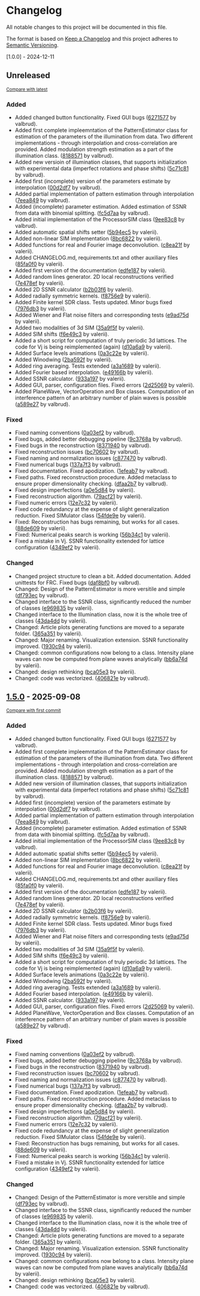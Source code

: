 # Changelog

All notable changes to this project will be documented in this file.

The format is based on [Keep a Changelog](http://keepachangelog.com/en/1.0.0/)
and this project adheres to [Semantic Versioning](http://semver.org/spec/v2.0.0.html).

[1.0.0] - 2024-12-11

<!-- insertion marker -->
## Unreleased

<small>[Compare with latest](https://github.com/valbrud/SIM/compare/a558b5f90a910f6db23b274403aa1022bb1fe4de...HEAD)</small>

### Added

- Added changed button functionality. Fixed GUI bugs ([6271577](https://github.com/valbrud/SIM/commit/6271577d6d90a7e7f527b117dcd047a73c582cf0) by valbrud).
- Added first complete impleemntation of the PatternEstimator class for estimation of the parameters of the illumination from data.  Two different implementations - through interpolation and cross-correlation are provided. Added modulation strength estimation as a part of the illumination class. ([8188571](https://github.com/valbrud/SIM/commit/8188571fde53e0dc3268ca034afebffcc08a9e34) by valbrud).
- Added new versioin of illumination classes, that supports initialization with experimental data (imperfect rotations and phase shifts) ([5c71c81](https://github.com/valbrud/SIM/commit/5c71c81befa193d14093f99c16092e94d2afd044) by valbrud).
- Added first (incomplete) version of the parameters estimate by interpolation ([00d2df7](https://github.com/valbrud/SIM/commit/00d2df767b68b9700891d6b08de96772ee674dd4) by valbrud).
- Added partial implementation of pattern estimation through interpolation ([7eea849](https://github.com/valbrud/SIM/commit/7eea8496949b72e68a9728f0192deb7b9d7a3ba6) by valbrud).
- Added (incomplete) parameter estimation. Added estimation of SSNR from data with binomial splitting. ([fc5d7aa](https://github.com/valbrud/SIM/commit/fc5d7aae06d6ff0716f455904985856688dba763) by valbrud).
- Added initial implementation of the ProcessorSIM class ([9ee83c8](https://github.com/valbrud/SIM/commit/9ee83c81766f74b9f0d04042f6ebabfce96ff7fb) by valbrud).
- Added automatic spatial shifts setter ([5b94ec5](https://github.com/valbrud/SIM/commit/5b94ec5e5d692e5244347116c54e39c50bbcd104) by valerii).
- Added non-linear SIM implementation ([8bc6822](https://github.com/valbrud/SIM/commit/8bc6822dfa6f3bf7c71c5fab9bfc8fde560d2c61) by valerii).
- Added functions for real and Fourier image deconvolution. ([c8ea21f](https://github.com/valbrud/SIM/commit/c8ea21f09ff29c8e00155711a737a2054c434192) by valerii).
- Added CHANGELOG.md, requirements.txt and other auxiliary files ([85fa0f0](https://github.com/valbrud/SIM/commit/85fa0f0cbd68f0dc490a5eaf192db1cbd4ff349d) by valerii).
- Added first version of the documentation ([edfe187](https://github.com/valbrud/SIM/commit/edfe187c6ce45b7f2a43c17fa05e9e4d7bb5b2b3) by valerii).
- Added random lines generator. 2D local reconstructions verified ([7e478ef](https://github.com/valbrud/SIM/commit/7e478ef6b6404e6b0bf62df7308a071c60341058) by valerii).
- Added 2D SSNR calculator ([b2b03f6](https://github.com/valbrud/SIM/commit/b2b03f6f79a0d7bcb0ec5a9dadf64e4331658d0c) by valerii).
- Added radially symmetric kernels. ([f8756e9](https://github.com/valbrud/SIM/commit/f8756e95478eb2f61e4bebbda98529fd40076a5c) by valerii).
- Added Finite kernel SDR class. Tests updated. Minor bugs fixed ([7976db3](https://github.com/valbrud/SIM/commit/7976db3c4b3b5d77ca05fc16e5b39a4f7b0e5c13) by valerii).
- Added Wiener and Flat noise filters and corresponding tests ([e9ad75d](https://github.com/valbrud/SIM/commit/e9ad75d874273c3db843bfd39b2c81c636002460) by valerii).
- Added two modalities of 3d SIM ([35a9f5f](https://github.com/valbrud/SIM/commit/35a9f5f638013092c60c43314c910f7bd2b993f9) by valerii).
- Added SIM shifts ([f6e49c3](https://github.com/valbrud/SIM/commit/f6e49c3d1c8d3dda57870389d0d46b1b4bd79982) by valerii).
- Added a short script for computation of truly periodic 3d lattices. The code for Vj is being reimplemented (again) ([d10a6a9](https://github.com/valbrud/SIM/commit/d10a6a9d655bf9c66f74d5804b3ae68cf95415a7) by valerii).
- Added Surface levels animations ([0a3c22e](https://github.com/valbrud/SIM/commit/0a3c22ec59c2e3b7641b33e494a98f8036d4f951) by valerii).
- Added Winodwing ([2ba592f](https://github.com/valbrud/SIM/commit/2ba592f2f0cc1cae49fad63aef78ab84b55829cd) by valerii).
- Added ring averaging. Tests extended ([a3a1689](https://github.com/valbrud/SIM/commit/a3a1689beefd1d6193ef6a8fe5266d0c0bc3716f) by valerii).
- Added Fourier based interpolation. ([e49166b](https://github.com/valbrud/SIM/commit/e49166b43848ef9977d6fc279725f8fd5bdd06d1) by valerii).
- Added SSNR calculator. ([933a197](https://github.com/valbrud/SIM/commit/933a1977b9997801d0f55875d8be0a6aec43fa7a) by valerii).
- Added GUI, parser, configuration files. Fixed errors ([2d25069](https://github.com/valbrud/SIM/commit/2d2506931215701cd81f878e21eeb8756310541c) by valerii).
- Added PlaneWave, VectorOperation and Box classes. Computation of an interference pattern of an arbitrary number of plain waves is possible ([a589e27](https://github.com/valbrud/SIM/commit/a589e279a2c41099fc9e04721fe61842a306d327) by valbrud).

### Fixed

- Fixed naming conventions ([0a03ef2](https://github.com/valbrud/SIM/commit/0a03ef2b345b572ac38081d606ad58a58854eda3) by valbrud).
- Fixed bugs, added better debugging pipeline ([9c3768a](https://github.com/valbrud/SIM/commit/9c3768aeb10aaa1276121bacac633319f5fcaf81) by valbrud).
- Fixed bugs in the reconstruction ([8371940](https://github.com/valbrud/SIM/commit/8371940b3f822e1df496e20843ea1df0381331b7) by valbrud).
- Fixed reconstruction issues ([bc70602](https://github.com/valbrud/SIM/commit/bc7060244b18712ef7d528d034aac69c6159c4b2) by valbrud).
- Fixed naming and normalization issues ([c877470](https://github.com/valbrud/SIM/commit/c877470cea65f72a0519061836806652bcfd4537) by valbrud).
- Fixed numerical bugs ([137a7f3](https://github.com/valbrud/SIM/commit/137a7f300fe91a19a6f00737b5b043dde9bbb20b) by valbrud).
- Fixed documentation. Fixed apodization. ([1efeab7](https://github.com/valbrud/SIM/commit/1efeab7b66ba1b066f3721e43d27e9195933a267) by valbrud).
- Fixed paths. Fixed reconstruction procedure. Added metaclass to ensure proper dimensionality checking. ([dfaa2b7](https://github.com/valbrud/SIM/commit/dfaa2b726720b2c33f3477ff3ec987182565abde) by valbrud).
- Fixed design imperfections ([a0e5d84](https://github.com/valbrud/SIM/commit/a0e5d84c05b873459a8d2ff8c6892e748d9b5dbc) by valerii).
- Fixed reconstruction algorithm. ([79acf21](https://github.com/valbrud/SIM/commit/79acf214dbbe734f0c9c209e0884b6c7761029d1) by valerii).
- Fixed numeric errors ([12e7c32](https://github.com/valbrud/SIM/commit/12e7c32c57af1347b6ca5555ae0bf1ffa0413b96) by valerii).
- Fixed code redundancy at the expense of slight generalization reduction. Fixed SIMulator class ([54fde9e](https://github.com/valbrud/SIM/commit/54fde9e26b3e311f783b1ffe113353f10233b0ce) by valerii).
- Fixed: Reconstruction has bugs remaining, but works for all cases. ([88de609](https://github.com/valbrud/SIM/commit/88de6090d7ceab890259f55ff470f2973017f3fd) by valerii).
- Fixed: Numerical peaks search is working ([56b34c1](https://github.com/valbrud/SIM/commit/56b34c126e348ba98b2352d5f4f4338e2b42e94c) by valerii).
- Fixed a mistake in Vj. SSNR functionality extended for lattice configuration ([4349ef2](https://github.com/valbrud/SIM/commit/4349ef2df7cab42e1f9fbe8c6cf1fd2a4b33bf95) by valerii).

### Changed

- Changed project structure to clean a bit. Added documentation. Added unittests for FRC. Fixed bugs ([daf8bf0](https://github.com/valbrud/SIM/commit/daf8bf0d6cf7ea45b0bdd3a64a79c73d2a5208a4) by valbrud).
- Changed: Design of the PatternEstimator is more versitile and simple ([df793ec](https://github.com/valbrud/SIM/commit/df793ec9c76ed57264857c87db59e89e269b8d6e) by valbrud).
- Changed interface to the SSNR class, significantly reduced the number of classes ([e969835](https://github.com/valbrud/SIM/commit/e9698356913bc71760811e47e532a3b2034e7a4d) by valerii).
- Changed interface to the Illumination class, now it is the whole tree of classes ([43da4dd](https://github.com/valbrud/SIM/commit/43da4dd12f52aebfeba7ad47a1fb535e8029892b) by valerii).
- Changed: Article plots generating functions are moved to a separate folder. ([365a351](https://github.com/valbrud/SIM/commit/365a3511b3b98e54a2e857da1bba4d93fae2d32f) by valerii).
- Changed: Major renaming. Visualization extension. SSNR functionality improved. ([1930c94](https://github.com/valbrud/SIM/commit/1930c94f56e13d4a659e2a8c4bd04e7990d1083e) by valerii).
- Changed: common configurations now belong to a class. Intensity plane waves can now be computed from plane waves analytically ([bb6a74d](https://github.com/valbrud/SIM/commit/bb6a74d9ccc6f3590add084c921748524720bf35) by valerii).
- Changed: design rethinking ([bca05e3](https://github.com/valbrud/SIM/commit/bca05e3735611374ef650f773efe91b2caaa7543) by valerii).
- Changed: code was vectorized. ([406821e](https://github.com/valbrud/SIM/commit/406821ee1231be37074e7e35f99327a91db9ffe6) by valbrud).

<!-- insertion marker -->

## [1.5.0](https://github.com/valbrud/SIM/releases/tag/1.5.0) - 2025-09-08

<small>[Compare with first commit](https://github.com/valbrud/SIM/compare/a558b5f90a910f6db23b274403aa1022bb1fe4de...1.5.0)</small>

### Added

- Added changed button functionality. Fixed GUI bugs ([6271577](https://github.com/valbrud/SIM/commit/6271577d6d90a7e7f527b117dcd047a73c582cf0) by valbrud).
- Added first complete impleemntation of the PatternEstimator class for estimation of the parameters of the illumination from data.  Two different implementations - through interpolation and cross-correlation are provided. Added modulation strength estimation as a part of the illumination class. ([8188571](https://github.com/valbrud/SIM/commit/8188571fde53e0dc3268ca034afebffcc08a9e34) by valbrud).
- Added new versioin of illumination classes, that supports initialization with experimental data (imperfect rotations and phase shifts) ([5c71c81](https://github.com/valbrud/SIM/commit/5c71c81befa193d14093f99c16092e94d2afd044) by valbrud).
- Added first (incomplete) version of the parameters estimate by interpolation ([00d2df7](https://github.com/valbrud/SIM/commit/00d2df767b68b9700891d6b08de96772ee674dd4) by valbrud).
- Added partial implementation of pattern estimation through interpolation ([7eea849](https://github.com/valbrud/SIM/commit/7eea8496949b72e68a9728f0192deb7b9d7a3ba6) by valbrud).
- Added (incomplete) parameter estimation. Added estimation of SSNR from data with binomial splitting. ([fc5d7aa](https://github.com/valbrud/SIM/commit/fc5d7aae06d6ff0716f455904985856688dba763) by valbrud).
- Added initial implementation of the ProcessorSIM class ([9ee83c8](https://github.com/valbrud/SIM/commit/9ee83c81766f74b9f0d04042f6ebabfce96ff7fb) by valbrud).
- Added automatic spatial shifts setter ([5b94ec5](https://github.com/valbrud/SIM/commit/5b94ec5e5d692e5244347116c54e39c50bbcd104) by valerii).
- Added non-linear SIM implementation ([8bc6822](https://github.com/valbrud/SIM/commit/8bc6822dfa6f3bf7c71c5fab9bfc8fde560d2c61) by valerii).
- Added functions for real and Fourier image deconvolution. ([c8ea21f](https://github.com/valbrud/SIM/commit/c8ea21f09ff29c8e00155711a737a2054c434192) by valerii).
- Added CHANGELOG.md, requirements.txt and other auxiliary files ([85fa0f0](https://github.com/valbrud/SIM/commit/85fa0f0cbd68f0dc490a5eaf192db1cbd4ff349d) by valerii).
- Added first version of the documentation ([edfe187](https://github.com/valbrud/SIM/commit/edfe187c6ce45b7f2a43c17fa05e9e4d7bb5b2b3) by valerii).
- Added random lines generator. 2D local reconstructions verified ([7e478ef](https://github.com/valbrud/SIM/commit/7e478ef6b6404e6b0bf62df7308a071c60341058) by valerii).
- Added 2D SSNR calculator ([b2b03f6](https://github.com/valbrud/SIM/commit/b2b03f6f79a0d7bcb0ec5a9dadf64e4331658d0c) by valerii).
- Added radially symmetric kernels. ([f8756e9](https://github.com/valbrud/SIM/commit/f8756e95478eb2f61e4bebbda98529fd40076a5c) by valerii).
- Added Finite kernel SDR class. Tests updated. Minor bugs fixed ([7976db3](https://github.com/valbrud/SIM/commit/7976db3c4b3b5d77ca05fc16e5b39a4f7b0e5c13) by valerii).
- Added Wiener and Flat noise filters and corresponding tests ([e9ad75d](https://github.com/valbrud/SIM/commit/e9ad75d874273c3db843bfd39b2c81c636002460) by valerii).
- Added two modalities of 3d SIM ([35a9f5f](https://github.com/valbrud/SIM/commit/35a9f5f638013092c60c43314c910f7bd2b993f9) by valerii).
- Added SIM shifts ([f6e49c3](https://github.com/valbrud/SIM/commit/f6e49c3d1c8d3dda57870389d0d46b1b4bd79982) by valerii).
- Added a short script for computation of truly periodic 3d lattices. The code for Vj is being reimplemented (again) ([d10a6a9](https://github.com/valbrud/SIM/commit/d10a6a9d655bf9c66f74d5804b3ae68cf95415a7) by valerii).
- Added Surface levels animations ([0a3c22e](https://github.com/valbrud/SIM/commit/0a3c22ec59c2e3b7641b33e494a98f8036d4f951) by valerii).
- Added Winodwing ([2ba592f](https://github.com/valbrud/SIM/commit/2ba592f2f0cc1cae49fad63aef78ab84b55829cd) by valerii).
- Added ring averaging. Tests extended ([a3a1689](https://github.com/valbrud/SIM/commit/a3a1689beefd1d6193ef6a8fe5266d0c0bc3716f) by valerii).
- Added Fourier based interpolation. ([e49166b](https://github.com/valbrud/SIM/commit/e49166b43848ef9977d6fc279725f8fd5bdd06d1) by valerii).
- Added SSNR calculator. ([933a197](https://github.com/valbrud/SIM/commit/933a1977b9997801d0f55875d8be0a6aec43fa7a) by valerii).
- Added GUI, parser, configuration files. Fixed errors ([2d25069](https://github.com/valbrud/SIM/commit/2d2506931215701cd81f878e21eeb8756310541c) by valerii).
- Added PlaneWave, VectorOperation and Box classes. Computation of an interference pattern of an arbitrary number of plain waves is possible ([a589e27](https://github.com/valbrud/SIM/commit/a589e279a2c41099fc9e04721fe61842a306d327) by valbrud).

### Fixed

- Fixed naming conventions ([0a03ef2](https://github.com/valbrud/SIM/commit/0a03ef2b345b572ac38081d606ad58a58854eda3) by valbrud).
- Fixed bugs, added better debugging pipeline ([9c3768a](https://github.com/valbrud/SIM/commit/9c3768aeb10aaa1276121bacac633319f5fcaf81) by valbrud).
- Fixed bugs in the reconstruction ([8371940](https://github.com/valbrud/SIM/commit/8371940b3f822e1df496e20843ea1df0381331b7) by valbrud).
- Fixed reconstruction issues ([bc70602](https://github.com/valbrud/SIM/commit/bc7060244b18712ef7d528d034aac69c6159c4b2) by valbrud).
- Fixed naming and normalization issues ([c877470](https://github.com/valbrud/SIM/commit/c877470cea65f72a0519061836806652bcfd4537) by valbrud).
- Fixed numerical bugs ([137a7f3](https://github.com/valbrud/SIM/commit/137a7f300fe91a19a6f00737b5b043dde9bbb20b) by valbrud).
- Fixed documentation. Fixed apodization. ([1efeab7](https://github.com/valbrud/SIM/commit/1efeab7b66ba1b066f3721e43d27e9195933a267) by valbrud).
- Fixed paths. Fixed reconstruction procedure. Added metaclass to ensure proper dimensionality checking. ([dfaa2b7](https://github.com/valbrud/SIM/commit/dfaa2b726720b2c33f3477ff3ec987182565abde) by valbrud).
- Fixed design imperfections ([a0e5d84](https://github.com/valbrud/SIM/commit/a0e5d84c05b873459a8d2ff8c6892e748d9b5dbc) by valerii).
- Fixed reconstruction algorithm. ([79acf21](https://github.com/valbrud/SIM/commit/79acf214dbbe734f0c9c209e0884b6c7761029d1) by valerii).
- Fixed numeric errors ([12e7c32](https://github.com/valbrud/SIM/commit/12e7c32c57af1347b6ca5555ae0bf1ffa0413b96) by valerii).
- Fixed code redundancy at the expense of slight generalization reduction. Fixed SIMulator class ([54fde9e](https://github.com/valbrud/SIM/commit/54fde9e26b3e311f783b1ffe113353f10233b0ce) by valerii).
- Fixed: Reconstruction has bugs remaining, but works for all cases. ([88de609](https://github.com/valbrud/SIM/commit/88de6090d7ceab890259f55ff470f2973017f3fd) by valerii).
- Fixed: Numerical peaks search is working ([56b34c1](https://github.com/valbrud/SIM/commit/56b34c126e348ba98b2352d5f4f4338e2b42e94c) by valerii).
- Fixed a mistake in Vj. SSNR functionality extended for lattice configuration ([4349ef2](https://github.com/valbrud/SIM/commit/4349ef2df7cab42e1f9fbe8c6cf1fd2a4b33bf95) by valerii).

### Changed

- Changed: Design of the PatternEstimator is more versitile and simple ([df793ec](https://github.com/valbrud/SIM/commit/df793ec9c76ed57264857c87db59e89e269b8d6e) by valbrud).
- Changed interface to the SSNR class, significantly reduced the number of classes ([e969835](https://github.com/valbrud/SIM/commit/e9698356913bc71760811e47e532a3b2034e7a4d) by valerii).
- Changed interface to the Illumination class, now it is the whole tree of classes ([43da4dd](https://github.com/valbrud/SIM/commit/43da4dd12f52aebfeba7ad47a1fb535e8029892b) by valerii).
- Changed: Article plots generating functions are moved to a separate folder. ([365a351](https://github.com/valbrud/SIM/commit/365a3511b3b98e54a2e857da1bba4d93fae2d32f) by valerii).
- Changed: Major renaming. Visualization extension. SSNR functionality improved. ([1930c94](https://github.com/valbrud/SIM/commit/1930c94f56e13d4a659e2a8c4bd04e7990d1083e) by valerii).
- Changed: common configurations now belong to a class. Intensity plane waves can now be computed from plane waves analytically ([bb6a74d](https://github.com/valbrud/SIM/commit/bb6a74d9ccc6f3590add084c921748524720bf35) by valerii).
- Changed: design rethinking ([bca05e3](https://github.com/valbrud/SIM/commit/bca05e3735611374ef650f773efe91b2caaa7543) by valerii).
- Changed: code was vectorized. ([406821e](https://github.com/valbrud/SIM/commit/406821ee1231be37074e7e35f99327a91db9ffe6) by valbrud).
